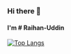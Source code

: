 ### Hi there 👋
#### I'm # Raihan-Uddin

[![Top Langs](https://github-readme-stats.vercel.app/api/top-langs/?username=Rai321han&layout=donut-vertical)](https://github.com/Rai321han/github-readme-stats)


